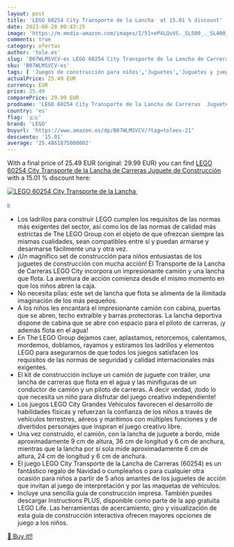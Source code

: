 ```yaml
---
layout: post
title: 'LEGO 60254 City Transporte de la Lancha  at 15.01 % discount'
date: 2021-08-28 00:43:25
image: 'https://m.media-amazon.com/images/I/51+eP4LQvVS._SL500_._SL400_.jpg'
comments: true
category: ofertas
author: 'tole.es'
slug: 'B07WLMSVCV-es LEGO 60254 City Transporte de la Lancha de Carreras...'
sku: 'B07WLMSVCV-es'
tags: [ 'Juegos de construcción para niños','Juguetes','Juguetes y juegos','Sets de construcción','lego', ]
actualPrice: 25.49 EUR
currency: EUR
price: 25.49
comparePrice: 29.99 EUR
prodname: 'LEGO 60254 City Transporte de la Lancha de Carreras  Juguete de Construcción'
country: 'es'
flag: '🇪🇸'
brand: 'LEGO'
buyurl: 'https://www.amazon.es/dp/B07WLMSVCV/?tag=tolees-21'
descuento: '15.01'
average: '25.4861875000002'
---
```


With a final price of 25.49 EUR (original: 29.99 EUR) you can find [LEGO 60254 City Transporte de la Lancha de Carreras  Juguete de Construcción](https://www.amazon.es/dp/B07WLMSVCV/?tag=tolees-21) with a  15.01 % discount here:

[![LEGO 60254 City Transporte de la Lancha ](https://m.media-amazon.com/images/I/51+eP4LQvVS._SL500_._SL400_.jpg)](https://www.amazon.es/dp/B07WLMSVCV/?tag=tolees-21)

ℹ️:

- Los ladrillos para construir LEGO cumplen los requisitos de las normas más exigentes del sector, así como los de las normas de calidad más estrictas de The LEGO Group con el objeto de que ofrezcan siempre las mismas cualidades, sean compatibles entre sí y puedan armarse y desarmarse fácilmente una y otra vez.
- ¡Un magnífico set de construcción para niños entusiastas de los juguetes de construcción con mucha acción! El Transporte de la Lancha de Carreras LEGO City incorpora un impresionante camión y una lancha que flota. La aventura de acción comienza desde el mismo momento en que los niños abren la caja.
- No necesita pilas: este set de lancha que flota se alimenta de la ilimitada imaginación de los más pequeños.
- A los niños les encantará el impresionante camión con cabina, puertas que se abren, techo extraíble y barras protectoras. La lancha deportiva dispone de cabina que se abre con espacio para el piloto de carreras, ¡y además flota en el agua!
- En The LEGO Group dejamos caer, aplastamos, retorcemos, calentamos, mordemos, doblamos, rayamos y estiramos los ladrillos y elementos LEGO para asegurarnos de que todos los juegos satisfacen los requisitos de las normas de seguridad y calidad internacionales más exigentes.
- El kit de construcción incluye un camión de juguete con tráiler, una lancha de carreras que flota en el agua y las minifiguras de un conductor de camión y un piloto de carreras. A decir verdad, ¡todo lo que necesita un niño para disfrutar del juego creativo independiente!
- Los juegos LEGO City Grandes Vehículos favorecen el desarrollo de habilidades físicas y refuerzan la confianza de los niños a través de vehículos terrestres, aéreos y marítimos con múltiples funciones y de divertidos personajes que inspiran el juego creativo libre.
- Una vez construido, el camión, con la lancha de juguete a bordo, mide aproximadamente 9 cm de altura, 36 cm de longitud y 6 cm de anchura, mientras que la lancha por sí sola mide aproximadamente 6 cm de altura, 24 cm de longitud y 6 cm de anchura.
- El juego LEGO City Transporte de la Lancha de Carreras (60254) es un fantástico regalo de Navidad o cumpleaños o para cualquier otra ocasión para niños a partir de 5 años amantes de los juguetes de acción que invitan al juego de interpretación y por las maquetas de vehículos.
- Incluye una sencilla guía de construcción impresa. También puedes descargar Instructions PLUS, disponible como parte de la app gratuita LEGO Life. Las herramientas de acercamiento, giro y visualización de esta guía de construcción interactiva ofrecen mayores opciones de juego a los niños.

[🛒 Buy it!!](https://www.amazon.es/dp/B07WLMSVCV/?tag=tolees-21)

